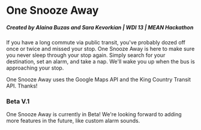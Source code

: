 <h1>One Snooze Away</h1>

<h5>Created by Alaina Buzas and Sara Kevorkian | WDI 13 | MEAN Hackathon</h5>

<p>If you have a long commute via public transit, you've probably dozed off once or twice and missed your stop. One Snooze Away is here to make sure you never sleep through your stop again. Simply search for your destination, set an alarm, and take a nap. We'll wake you up when the bus is approaching your stop.</p>

<p>One Snooze Away uses the Google Maps API and the King Country Transit API. Thanks!</p>

<h3>Beta V.1</h3>
<p>One Snooze Away is currently in Beta! We're looking forward to adding more features in the future, like custom alarm sounds.</p>

